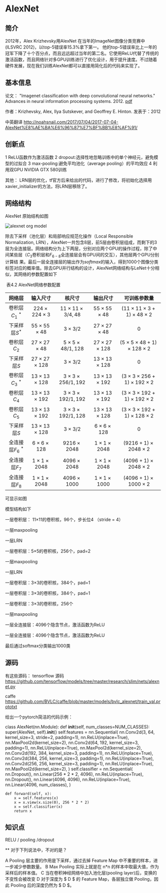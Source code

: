 
# AlexNet

## 简介
2012年，Alex Krizhevsky用AlexNet 在当年的ImageNet图像分类竞赛中(ILSVRC 2012)，以top-5错误率15.3%拿下第一。 他的top-5错误率比上一年的冠军下降了十个百分点，而且远远超过当年的第二名。它使用ReLU代替了传统的激活函数，而且网络针对多GPU训练进行了优化设计，用于提升速度。不过随着硬件发展，现在我们训练AlexNet都可以直接用简化后的代码来实现了。



## 基本信息
论文： "Imagenet classification with deep convolutional neural networks." Advances in neural information processing systems. 2012. [pdf](http://papers.nips.cc/paper/4824-imagenet-classification-with-deep-convolutional-neural-networks.pdf)

作者：Krizhevsky, Alex, Ilya Sutskever, and Geoffrey E. Hinton.
发表于：2012

中英翻译  http://noahsnail.com/2017/07/04/2017-07-04-AlexNet%E8%AE%BA%E6%96%87%E7%BF%BB%E8%AF%91/


## 创新点

1 ReLU函数作为激活函数
2 dropout:选择性地忽略训练中的单个神经元，避免模型的过拟合
3 max-pooling:避免平均池化（average pooling）的平均效应
4 利用双GPU NVIDIA GTX 580训练

其他： LRN层的优化，tf官方后来给出的代码，进行了修改，将初始化选择用xavier_initializer的方法，将LRN层移除了。




## 网络结构


AlexNet 原始结构如图

![alexnet org model](https://github.com/weslynn/graphic-deep-neural-network/blob/master/pic/basicpic/alexnet-org.jpg)

除去下采样（池化层）和局部响应规范化操作（Local Responsible Normalization, LRN），AlexNet一共包含8层，前5层由卷积层组成，而剩下的3层为全连接层。网络结构分为上下两层，分别对应两个GPU的操作过程，除了中间某些层（$C_3$卷积层和$F_{6-8}$全连接层会有GPU间的交互），其他层两个GPU分别计算结 果。最后一层全连接层的输出作为$softmax$的输入，得到1000个图像分类标签对应的概率值。除去GPU并行结构的设计，AlexNet网络结构与LeNet十分相似，其网络的参数配置如下

​                                   表4.2 AlexNet网络参数配置

|        网络层         |               输入尺寸               |                  核尺寸                  |               输出尺寸               |              可训练参数量               |
| :-------------------: | :----------------------------------: | :--------------------------------------: | :----------------------------------: | :-------------------------------------: |
|   卷积层$C_1$ $^*$    |        $224\times224\times3$         | $11\times11\times3/4,48$  | $55\times55\times48$  | $(11\times11\times3+1)\times48\times2$  |
| 下采样层$S$$^*$ | $55\times55\times48$  |       $3\times3/2$        | $27\times27\times48$  |                    0                    |
|      卷积层$C_2$      | $27\times27\times48$  | $5\times5\times48/1,128$  | $27\times27\times128$ | $(5\times5\times48+1)\times128\times2$  |
|   下采样层$S$   | $27\times27\times128$ |       $3\times3/2$        | $13\times13\times128$ |                    0                    |
|   卷积层$C_3$ $^*$    |  $13\times13\times128$  | $3\times3\times256/1,192$ | $13\times13\times192$ | $(3\times3\times256+1)\times192\times2$ |
|      卷积层$C_4$      | $13\times13\times192$ | $3\times3\times192/1,192$ | $13\times13\times192$ | $(3\times3\times192+1)\times192\times2$ |
|      卷积层$C_5$      | $13\times13\times192$ | $3\times3\times192/1,128$ | $13\times13\times128$ | $(3\times3\times192+1)\times128\times2$ |
|   下采样层$S$   | $13\times13\times128$ |       $3\times3/2$        |  $6\times6\times128$  |                    0                    |
|  全连接层$F_6$  $^*$  |   $6\times6\times128$   |     $9216\times2048$      | $1\times1\times2048$  |       $(9216+1)\times2048\times2$       |
|     全连接层$F_7$     |  $1\times1\times2048$   |     $4096\times2048$      | $1\times1\times2048$  |       $(4096+1)\times2048\times2$       |
|     全连接层$F_8$     |  $1\times1\times2048$   |             $4096\times1000$             |         $1\times1\times1000$         |       $(4096+1)\times1000\times2$       |


可显示如图


模型结构如下

一层卷积层： 11×11的卷积核，96个，步长位4 （stride = 4）

一层maxpooling

一层LRN

一层卷积层：5×5的卷积核，256个，pad=2

一层maxpooling

一层LRN

一层卷积层：3×3的卷积核，384个，pad=1

一层卷积层：3×3的卷积核，384个，pad=1

一层卷积层：3×3的卷积核，256个

一层maxpooling

一层全连接层：4096个隐含节点，激活函数为ReLU

一层全连接层：4096个隐含节点，激活函数为ReLU

最后通过softmax分类输出1000类



## 源码
有这些源码：
tensorflow 源码 https://github.com/tensorflow/models/tree/master/research/slim/nets/alexnet.py

caffe https://github.com/BVLC/caffe/blob/master/models/bvlc_alexnet/train_val.prototxt



给出一个pytorch简洁的代码示例：

class AlexNet(nn.Module):
    def __init__(self, num_classes=NUM_CLASSES):
        super(AlexNet, self).__init__()
        self.features = nn.Sequential(
            nn.Conv2d(3, 64, kernel_size=3, stride=2, padding=1),
            nn.ReLU(inplace=True),
            nn.MaxPool2d(kernel_size=2),
            nn.Conv2d(64, 192, kernel_size=3, padding=1),
            nn.ReLU(inplace=True),
            nn.MaxPool2d(kernel_size=2),
            nn.Conv2d(192, 384, kernel_size=3, padding=1),
            nn.ReLU(inplace=True),
            nn.Conv2d(384, 256, kernel_size=3, padding=1),
            nn.ReLU(inplace=True),
            nn.Conv2d(256, 256, kernel_size=3, padding=1),
            nn.ReLU(inplace=True),
            nn.MaxPool2d(kernel_size=2),
        )
        self.classifier = nn.Sequential(
            nn.Dropout(),
            nn.Linear(256 * 2 * 2, 4096),
            nn.ReLU(inplace=True),
            nn.Dropout(),
            nn.Linear(4096, 4096),
            nn.ReLU(inplace=True),
            nn.Linear(4096, num_classes),
        )

    def forward(self, x):
        x = self.features(x)
        x = x.view(x.size(0), 256 * 2 * 2)
        x = self.classifier(x)
        return x


## 知识点
RELU /  pooling  /dropout

** 对于下列说法中，不对的是？

​A Pooling 层主要的作用是下采样，通过去掉 Feature Map 中不重要的样本，进一步减少参数数量。
B Max Pooling 实际上就是在 n\*n 的样本中取最大值，作为采样后的样本值。
​C 当在卷积神经网络中加入池化层(pooling layer)后，变换的不变性会被改变
​D 对于深度为 $ D $ 的 Feature Map，各层独立做 Pooling，因此 Pooling 后的深度仍然为 $ D $。


